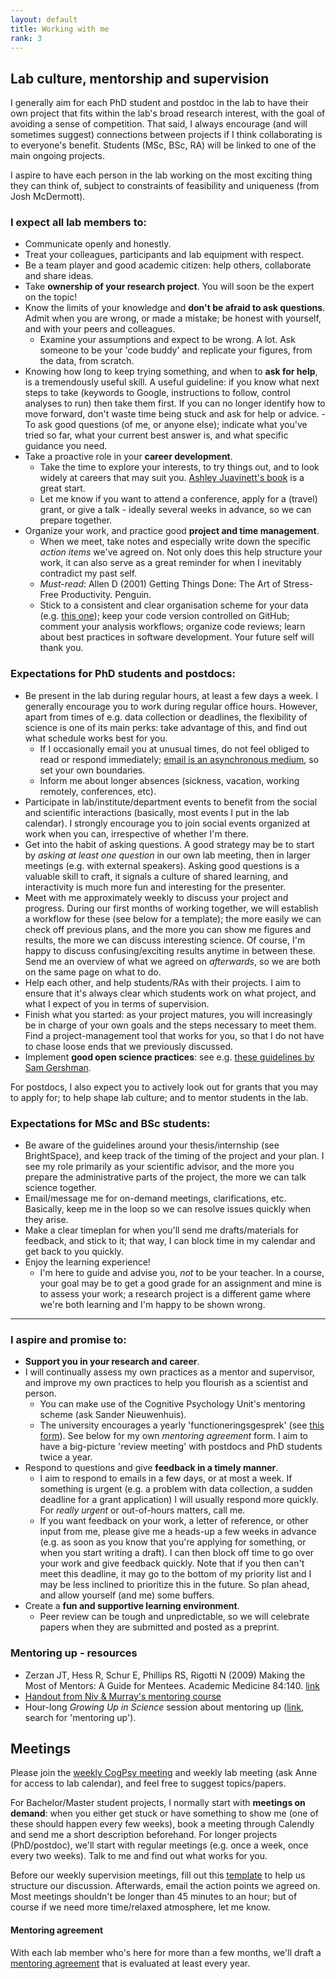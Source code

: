 ```yaml
---
layout: default
title: Working with me
rank: 3
---
```



## Lab culture, mentorship and supervision

I generally aim for each PhD student and postdoc in the lab to have their own project that fits within the lab's broad research interest, with the goal of avoiding a sense of competition. That said, I always encourage (and will sometimes suggest) connections between projects if I think collaborating is to everyone's benefit. Students (MSc, BSc, RA) will be linked to one of the main ongoing projects.

I aspire to have each person in the lab working on the most exciting thing they can think of, subject to constraints of feasibility and uniqueness (from Josh McDermott).

### I expect all lab members to:
- Communicate openly and honestly.
- Treat your colleagues, participants and lab equipment with respect. 
- Be a team player and good academic citizen: help others, collaborate and share ideas.  
- Take **ownership of your research project**. You will soon be the expert on the topic!
- Know the limits of your knowledge and **don't be afraid to ask questions**. Admit when you are wrong, or made a mistake; be honest with yourself, and with your peers and colleagues.
    - Examine your assumptions and expect to be wrong. A lot. Ask someone to be your 'code buddy' and replicate your figures, from the data, from scratch. 
- Knowing how long to keep trying something, and when to **ask for help**, is a tremendously useful skill. A useful guideline: if you know what next steps to take (keywords to Google, instructions to follow, control analyses to run) then take them first. If you can no longer identify how to move forward, don't waste time being stuck and ask for help or advice.
       - To ask good questions (of me, or anyone else); indicate what you've tried so far, what your current best answer is, and what specific guidance you need.
- Take a proactive role in your **career development**. 
    - Take the time to explore your interests, to try things out, and to look widely at careers that may suit you. [Ashley Juavinett's book](https://cup.columbia.edu/book/so-you-want-to-be-a-neuroscientist/9780231190893) is a great start. 
    - Let me know if you want to attend a conference, apply for a (travel) grant, or give a talk - ideally several weeks in advance, so we can prepare together.
- Organize your work, and practice good **project and time management**.
    - When we meet, take notes and especially write down the specific _action items_ we've agreed on. Not only does this help structure your work, it can also serve as a great reminder for when I inevitably contradict my past self.
    - _Must-read_: Allen D (2001) Getting Things Done: The Art of Stress-Free Productivity. Penguin.
    - Stick to a consistent and clear organisation scheme for your data (e.g. [this one](https://int-brain-lab.github.io/iblenv/one_docs/one_reference.html)); keep your code version controlled on GitHub; comment your analysis workflows; organize code reviews; learn about best practices in software development. Your future self will thank you.

### Expectations for PhD students and postdocs:
- Be present in the lab during regular hours, at least a few days a week. I generally encourage you to work during regular office hours. However, apart from times of e.g. data collection or deadlines, the flexibility of science is one of its main perks: take advantage of this, and find out what schedule works best for you.
    - If I occasionally email you at unusual times, do not feel obliged to read or respond immediately; [email is an asynchronous medium](https://www.rachelbedder.com/phdtips), so set your own boundaries.
    - Inform me about longer absences (sickness, vacation, working remotely, conferences, etc).
- Participate in lab/institute/department events to benefit from the social and scientific interactions (basically, most events I put in the lab calendar). I strongly encourage you to join social events organized at work when you can, irrespective of whether I'm there.
- Get into the habit of asking questions. A good strategy may be to start by _asking at least one question_ in our own lab meeting, then in larger meetings (e.g. with external speakers). Asking good questions is a valuable skill to craft, it signals a culture of shared learning, and interactivity is much more fun and interesting for the presenter.
- Meet with me approximately weekly to discuss your project and progress. During our first months of working together, we will establish a workflow for these (see below for a template); the more easily we can check off previous plans, and the more you can show me figures and results, the more we can discuss interesting science. Of course, I'm happy to discuss confusing/exciting results anytime in between these. Send me an overview of what we agreed on _afterwards_, so we are both on the same page on what to do.
- Help each other, and help students/RAs with their projects. I aim to ensure that it's always clear which students work on what project, and what I expect of you in terms of supervision.
- Finish what you started: as your project matures, you will increasingly be in charge of your own goals and the steps necessary to meet them. Find a project-management tool that works for you, so that I do not have to chase loose ends that we previously discussed.
- Implement **good open science practices**: see e.g. [these guidelines by Sam Gershman](https://gershmanlab.com/docs/Sharing.pdf).

For postdocs, I also expect you to actively look out for grants that you may to apply for; to help shape lab culture; and to mentor students in the lab.

### Expectations for MSc and BSc students:
- Be aware of the guidelines around your thesis/internship (see BrightSpace), and keep track of the timing of the project and your plan. I see my role primarily as your scientific advisor, and the more you prepare the administrative parts of the project, the more we can talk science together.
- Email/message me for on-demand meetings, clarifications, etc. Basically, keep me in the loop so we can resolve issues quickly when they arise.
- Make a clear timeplan for when you'll send me drafts/materials for feedback, and stick to it; that way, I can block time in my calendar and get back to you quickly.
- Enjoy the learning experience!
    - I'm here to guide and advise you, _not_ to be your teacher. In a course, your goal may be to get a good grade for an assignment and mine is to assess your work; a research project is a different game where we're both learning and I'm happy to be shown wrong.

---

### I aspire and promise to:
- **Support you in your research and career**.
- I will continually assess my own practices as a mentor and supervisor, and improve my own practices to help you flourish as a scientist and person.
    - You can make use of the Cognitive Psychology Unit's mentoring scheme (ask Sander Nieuwenhuis).
    - The university encourages a yearly 'functioneringsgesprek' (see [this form](https://www.staff.universiteitleiden.nl/binaries/content/assets/ul2staff/po/suggestielijst-rogesprek-mei-2019-eng.pdf)). See below for my own _mentoring agreement_ form. I aim to have a big-picture 'review meeting' with postdocs and PhD students twice a year.
- Respond to questions and give **feedback in a timely manner**.
    - I aim to respond to emails in a few days, or at most a week. If something is urgent (e.g. a problem with data collection, a sudden deadline for a grant application) I will usually respond more quickly. For _really urgent_ or out-of-hours matters, call me.
    - If you want feedback on your work, a letter of reference, or other input from me, please give me a heads-up a few weeks in advance (e.g. as soon as you know that you're applying for something, or when you start writing a draft). I can then block off time to go over your work and give feedback quickly. Note that if you then can't meet this deadline, it may go to the bottom of my priority list and I may be less inclined to prioritize this in the future. So plan ahead, and allow yourself (and me) some buffers.
- Create a **fun and supportive learning environment**.
    - Peer review can be tough and unpredictable, so we will celebrate papers when they are submitted and posted as a preprint.
    
### Mentoring up - resources
- Zerzan JT, Hess R, Schur E, Phillips RS, Rigotti N (2009) Making the Most of Mentors: A Guide for Mentees. Academic Medicine 84:140. [link](https://journals.lww.com/academicmedicine/Fulltext/2009/01000/Making_the_Most_of_Mentors__A_Guide_for_Mentees.37.aspx )
- [Handout from Niv & Murray's mentoring course](https://docs.google.com/document/d/19lL7N_7svzsUmA8_wQul_CQ1d3Jk7G676HXy8yK0GMY/edit)
- Hour-long _Growing Up in Science_ session about mentoring up ([link](https://www.cns.nyu.edu/events/growingupinscience/), search for 'mentoring up').

## Meetings
Please join the [weekly CogPsy meeting](https://anne-urai.github.io/lab_wiki/Practical.html) and weekly lab meeting (ask Anne for access to lab calendar), and feel free to suggest topics/papers.

For Bachelor/Master student projects, I normally start with **meetings on demand**: when you either get stuck or have something to show me (one of these should happen every few weeks), book a meeting through Calendly and send me a short description beforehand. 
For longer projects (PhD/postdoc), we'll start with regular meetings (e.g. once a week, once every two weeks). Talk to me and find out what works for you.

Before our weekly supervision meetings, fill out this [template](https://anne-urai.github.io/lab_wiki/MeetingTemplate.html) to help us structure our discussion. Afterwards, email the action points we agreed on. Most meetings shouldn't be longer than 45 minutes to an hour; but of course if we need more time/relaxed atmosphere, let me know. 

#### Mentoring agreement

With each lab member who's here for more than a few months, we'll draft a [mentoring agreement](https://anne-urai.github.io/lab_wiki/MentoringAgreement.html) that is evaluated at least every year.
